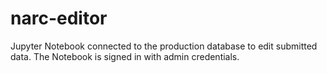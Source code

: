 # narc-editor
Jupyter Notebook connected to the production database to edit submitted data. The Notebook is signed in with admin credentials.
